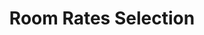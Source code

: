 ---
title: Room Rates Selection
api:
  file: TravClan-Hotels-Partner-APIs.yaml
  operationId: post_api-v1-hotels-itineraries-itinerary-code-select-roomrates
hidden: false
---